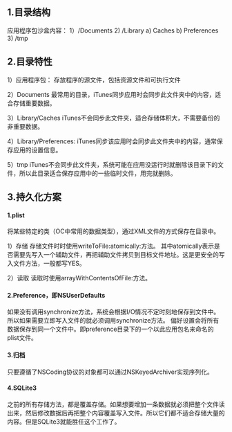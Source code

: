 ## 1.目录结构
应用程序包沙盒内容：
1）/Documents
2) /Library
	a) Caches
	b) Preferences
3) /tmp


## 2.目录特性
1）应用程序包：
存放程序的源文件，包括资源文件和可执行文件

2）Documents
最常用的目录，iTunes同步应用时会同步此文件夹中的内容，适合存储重要数据。

3）Library/Caches
iTunes不会同步此文件夹，适合存储体积大，不需要备份的非重要数据。

4）Library/Preferences:
iTunes同步该应用时会同步此文件夹中的内容，通常保存应用的设置信息。

5）tmp
iTunes不会同步此文件夹，系统可能在应用没运行时就删除该目录下的文件，所以此目录适合保存应用中的一些临时文件，用完就删除。


## 3.持久化方案

#### 1.plist
将某些特定的类（OC中常用的数据类型），通过XML文件的方式保存在目录中。

1）存储
存储文件时时使用writeToFile:atomically:方法。 其中atomically表示是否需要先写入一个辅助文件，再把辅助文件拷贝到目标文件地址。这是更安全的写入文件方法，一般都写YES。

2）读取
读取时使用arrayWithContentsOfFile:方法。


#### 2.Preference，即NSUserDefaults
如果没有调用synchronize方法，系统会根据I/O情况不定时刻地保存到文件中。所以如果需要立即写入文件的就必须调用synchronize方法。
偏好设置会将所有数据保存到同一个文件中。即preference目录下的一个以此应用包名来命名的plist文件。


#### 3.归档
只要遵循了NSCoding协议的对象都可以通过NSKeyedArchiver实现序列化。


#### 4.SQLite3
之前的所有存储方法，都是覆盖存储。如果想要增加一条数据就必须把整个文件读出来，然后修改数据后再把整个内容覆盖写入文件。所以它们都不适合存储大量的内容。但是SQLite3就能胜任这个工作了。
